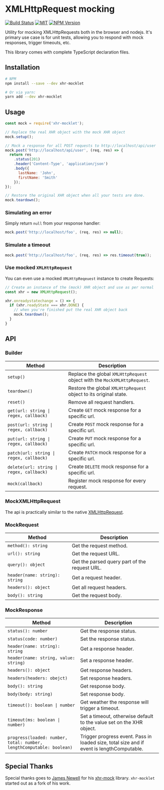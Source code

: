# XMLHttpRequest mocking

[![Build Status](https://travis-ci.org/marvinhagemeister/xhr-mocklet.svg?branch=master)](https://travis-ci.org/marvinhagemeister/xhr-mocklet) [![MIT](https://img.shields.io/npm/l/inferno.svg?style=flat-square)](https://github.com/marvinhagemeister/xhr-mocklet/blob/master/LICENSE.md)
[![NPM Version](https://img.shields.io/npm/v/xhr-mocklet.svg?style=flat-square)](https://www.npmjs.com/package/xhr-mocklet)

Utility for mocking XMLHttpRequests both in the browser and nodejs. It's primary
use case is for unit tests, allowing you to respond with mock responses, trigger
timeouts, etc.

This library comes with complete TypeScript declaration files.

## Installation

```bash
# NPM
npm install --save --dev xhr-mocklet

# Or via yarn:
yarn add --dev xhr-mocklet
```

## Usage

```js
const mock = require('xhr-mocklet');

// Replace the real XHR object with the mock XHR object
mock.setup();

// Mock a response for all POST requests to http://localhost/api/user
mock.post('http://localhost/api/user', (req, res) => {
  return res
    .status(201)
    .header('Content-Type', 'application/json')
    .body({
      lastName: 'John',
      firstName: 'Smith'
    });
});

// Restore the original XHR object when all your tests are done.
mock.teardown();
```

### Simulating an error

Simply return `null` from your response handler:

```js
mock.post('http://localhost/foo', (req, res) => null);
```

### Simulate a timeout

```js
mock.post('http://localhost/foo', (req, res) => res.timeout(true));
```

### Use mocked `XMLHttpRequest`

You can even use a mocked `XMLHttpReqeuest` instance to create Requests:

```js
// Create an instance of the (mock) XHR object and use as per normal
const xhr = new XMLHttpRequest();

xhr.onreadystatechange = () => {
  if (xhr.readyState === xhr.DONE) {
    // when you're finished put the real XHR object back
    mock.teardown();
  }
}
```

## API

### Builder

| Method | Description |
|---|---|
| `setup()` | Replace the global `XMLHttpRequest` object with the `MockXMLHttpRequest`. |
| `teardown()` | Restore the global `XMLHttpRequest` object to its original state. |
| `reset()` | Remove all request handlers. |
| `get(url: string \| regex, callback)` | Create `GET` mock response for a specific url. |
| `post(url: string \| regex, callback)` | Create `POST` mock response for a specific url. |
| `put(url: string \| regex, callback)` | Create `PUT` mock response for a specific url. |
| `patch(url: string \| regex, callback)` | Create `PATCH` mock response for a specific url. |
| `delete(url: string \| regex, callback)` | Create `DELETE` mock response for a specific url. |
| `mock(callback)` | Register mock response for every request. |

### MockXMLHttpRequest

The api is practically similar to the native [XMLHttpRequest](https://developer.mozilla.org/en-US/docs/Web/API/XMLHttpRequest).

### MockRequest

| Method | Description |
|---|---|
| `method(): string` | Get the request method. |
| `url(): string` | Get the request URL. |
| `query(): object` | Get the parsed query part of the request URL. |
| `header(name: string): string` | Get a request header. |
| `headers(): object` | Get all request headers. |
| `body(): string` | Get the request body. |

### MockResponse

| Method | Description |
|---|---|
| `status(): number` | Get the response status. |
| `status(code: number)` | Set the response status. |
| `header(name: string): string` | Get a response header. |
| `header(name: string, value: string)` | Set a response header. |
| `headers(): object` | Get response headers. |
| `headers(headers: obejct)` | Set response headers. |
| `body(): string` | Get response body. |
| `body(body: string)` | Set response body. |
| `timeout(): boolean \| number` | Get weather the response will trigger a timeout. |
| `timeout(ms: boolean \| number)` | Set a timeout, otherwise default to the value set on the XHR object. |
| `progress(loaded: number, total: number, lengthComputable: boolean)` | Trigger progress event. Pass in loaded size, total size and if event is lengthComputable. |

## Special Thanks

Special thanks goes to [James Newell](https://github.com/jameslnewell/) for his
[xhr-mock](https://github.com/jameslnewell/xhr-mock) library. `xhr-mocklet`
started out as a fork of his work.
